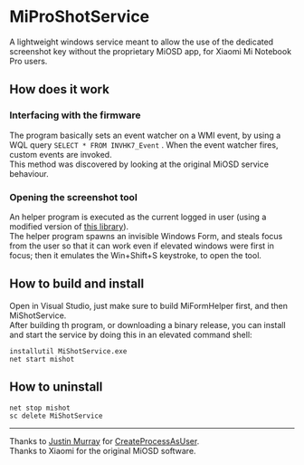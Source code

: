 # MiProShotService

A lightweight windows service meant to allow the use of the dedicated screenshot key without the proprietary MiOSD app, for Xiaomi Mi Notebook Pro users.

## How does it work

### Interfacing with the firmware

The program basically sets an event watcher on a WMI event, by using a WQL query `SELECT * FROM INVHK7_Event` .
When the event watcher fires, custom events are invoked. <br>
This method was discovered by looking at the original MiOSD service behaviour.

### Opening the screenshot tool

An helper program is executed as the current logged in user (using a modified version of [this library](https://github.com/murrayju/CreateProcessAsUser)). <br>
The helper program spawns an invisible Windows Form, and steals focus from the user so that it can work even if elevated windows were first in focus; then it emulates the Win+Shift+S keystroke, to open the tool.

## How to build and install

Open in Visual Studio, just make sure to build MiFormHelper first, and then MiShotService. <br>
After building th program, or downloading a binary release, you can install and start the service by doing this in an elevated command shell:

```
installutil MiShotService.exe
net start mishot
```

## How to uninstall

```
net stop mishot
sc delete MiShotService
```

<hr>

Thanks to [Justin Murray](https://github.com/murrayju) for [CreateProcessAsUser](https://github.com/murrayju/CreateProcessAsUser). <br>
Thanks to Xiaomi for the original MiOSD software.
